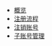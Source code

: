 
* [概览](/register/README)
* [注册流程](/register/register_flow)
* [注销账号](/register/account_cancellation)
* [子账号管理](/register/subaccount)
      
